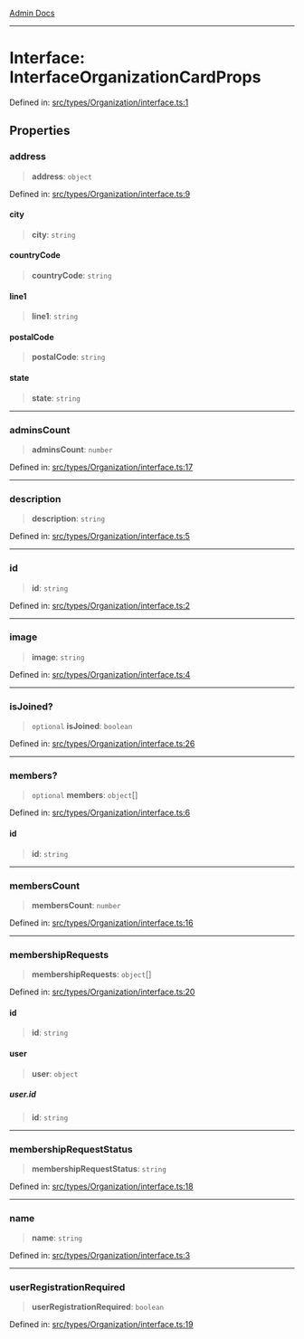 [Admin Docs](/)

---

# Interface: InterfaceOrganizationCardProps

Defined in: [src/types/Organization/interface.ts:1](https://github.com/PalisadoesFoundation/talawa-admin/blob/main/src/types/Organization/interface.ts#L1)

## Properties

### address

> **address**: `object`

Defined in: [src/types/Organization/interface.ts:9](https://github.com/PalisadoesFoundation/talawa-admin/blob/main/src/types/Organization/interface.ts#L9)

#### city

> **city**: `string`

#### countryCode

> **countryCode**: `string`

#### line1

> **line1**: `string`

#### postalCode

> **postalCode**: `string`

#### state

> **state**: `string`

---

### adminsCount

> **adminsCount**: `number`

Defined in: [src/types/Organization/interface.ts:17](https://github.com/PalisadoesFoundation/talawa-admin/blob/main/src/types/Organization/interface.ts#L17)

---

### description

> **description**: `string`

Defined in: [src/types/Organization/interface.ts:5](https://github.com/PalisadoesFoundation/talawa-admin/blob/main/src/types/Organization/interface.ts#L5)

---

### id

> **id**: `string`

Defined in: [src/types/Organization/interface.ts:2](https://github.com/PalisadoesFoundation/talawa-admin/blob/main/src/types/Organization/interface.ts#L2)

---

### image

> **image**: `string`

Defined in: [src/types/Organization/interface.ts:4](https://github.com/PalisadoesFoundation/talawa-admin/blob/main/src/types/Organization/interface.ts#L4)

---

### isJoined?

> `optional` **isJoined**: `boolean`

Defined in: [src/types/Organization/interface.ts:26](https://github.com/PalisadoesFoundation/talawa-admin/blob/main/src/types/Organization/interface.ts#L26)

---

### members?

> `optional` **members**: `object`[]

Defined in: [src/types/Organization/interface.ts:6](https://github.com/PalisadoesFoundation/talawa-admin/blob/main/src/types/Organization/interface.ts#L6)

#### id

> **id**: `string`

---

### membersCount

> **membersCount**: `number`

Defined in: [src/types/Organization/interface.ts:16](https://github.com/PalisadoesFoundation/talawa-admin/blob/main/src/types/Organization/interface.ts#L16)

---

### membershipRequests

> **membershipRequests**: `object`[]

Defined in: [src/types/Organization/interface.ts:20](https://github.com/PalisadoesFoundation/talawa-admin/blob/main/src/types/Organization/interface.ts#L20)

#### id

> **id**: `string`

#### user

> **user**: `object`

##### user.id

> **id**: `string`

---

### membershipRequestStatus

> **membershipRequestStatus**: `string`

Defined in: [src/types/Organization/interface.ts:18](https://github.com/PalisadoesFoundation/talawa-admin/blob/main/src/types/Organization/interface.ts#L18)

---

### name

> **name**: `string`

Defined in: [src/types/Organization/interface.ts:3](https://github.com/PalisadoesFoundation/talawa-admin/blob/main/src/types/Organization/interface.ts#L3)

---

### userRegistrationRequired

> **userRegistrationRequired**: `boolean`

Defined in: [src/types/Organization/interface.ts:19](https://github.com/PalisadoesFoundation/talawa-admin/blob/main/src/types/Organization/interface.ts#L19)
